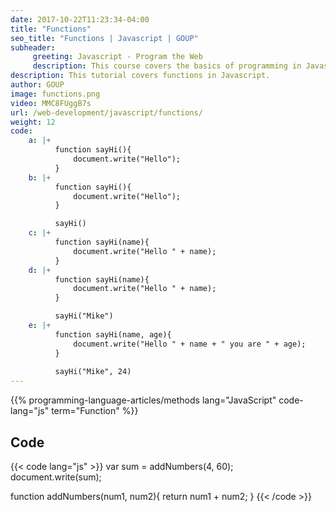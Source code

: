 ```yaml
---
date: 2017-10-22T11:23:34-04:00
title: "Functions"
seo_title: "Functions | Javascript | GOUP"
subheader:
     greeting: Javascript - Program the Web
     description: This course covers the basics of programming in Javascript. Work your way through the videos/articles and I'll teach you everything you need to know to make your website more responsive!
description: This tutorial covers functions in Javascript.
author: GOUP
image: functions.png
video: MMC8FUggB7s
url: /web-development/javascript/functions/
weight: 12
code:
    a: |+
          function sayHi(){
              document.write("Hello");
          }
    b: |+
          function sayHi(){
              document.write("Hello");
          }

          sayHi()
    c: |+
          function sayHi(name){
              document.write("Hello " + name);
          }
    d: |+
          function sayHi(name){
              document.write("Hello " + name);
          }

          sayHi("Mike")
    e: |+
          function sayHi(name, age){
              document.write("Hello " + name + " you are " + age);
          }
          
          sayHi("Mike", 24)
---
```


{{% programming-language-articles/methods lang="JavaScript" code-lang="js" term="Function" %}}


## Code

{{< code lang="js" >}}
var sum = addNumbers(4, 60);
document.write(sum);

function addNumbers(num1, num2){
     return num1 + num2;
}
{{< /code >}}